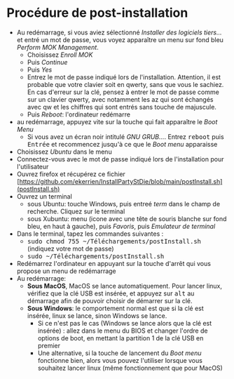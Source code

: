 # Procédure de post-installation

- Au redémarrage, si vous aviez sélectionné *Installer des logiciels tiers...* et entré un mot de passe, vous voyez apparaître un menu sur fond bleu *Perform MOK Management*.
  - Choisissez *Enroll MOK*
  - Puis *Continue*
  - Puis *Yes*
  - Entrez le mot de passe indiqué lors de l'installation. Attention, il est probable que votre clavier soit en qwerty, sans que vous le sachiez. En cas d'erreur sur la clé, pensez à entrer le mot de passe comme sur un clavier qwerty, avec notamment les az qui sont échangés avec qw et les chiffres qui sont entrés sans touche de majuscule.
  - Puis *Reboot*: l'ordinateur redémarre
- au redémarrage, appuyez vite sur la touche qui fait apparaître le *Boot Menu* 
  - Si vous avez un écran noir intitulé *GNU GRUB...*. Entrez <tt>reboot</tt> puis <tt>Entrée</tt> et recommencez jusqu'à ce que le *Boot menu* apparaisse
- Choisissez *Ubuntu* dans le menu
- Connectez-vous avec le mot de passe indiqué lors de l'installation pour l'utilisateur
- Ouvrez firefox et récupérez ce fichier [https://github.com/ekerrien/InstallPartyStDie/blob/main/postInstall.sh](postInstall.sh)
- Ouvrez un terminal
  -  sous Ubuntu: touche Windows, puis entreé *term* dans le champ de recherche. Cliquez sur le terminal
  -  sous Xubuntu: menu (icone avec une tête de souris blanche sur fond bleu, en haut à gauche), puis *Favoris*, puis *Emulateur de terminal*
- Dans le terminal, tapez les commandes suivantes :
  - <tt>sudo chmod 755 ~/Téléchargements/postInstall.sh</tt> (indiquez votre mot de passe)
  - <tt>sudo ~/Téléchargements/postInstall.sh</tt>
- Redémarrez l'ordinateur en appuyant sur la touche d'arrêt qui vous propose un menu de redémarrage
- Au redémarrage:
  - **Sous MacOS**, MacOS se lance automatiquement. Pour lancer linux, vérifiez que la clé USB est insérée, et appuyez sur <tt>alt</tt> au démarrage afin de pouvoir choisir de démarrer sur la clé.
  - **Sous Windows**: le comportement normal est que si la clé est insérée, linux se lance, sinon Windows se lance. 
    - Si ce n'est pas le cas (Windows se lance alors que la clé est insérée) : allez dans le menu du BIOS et changer l'ordre de options de boot, en mettant la partition 1 de la clé USB en premier
    - Une alternative, si la touche de lancement du *Boot menu* fonctionne bien, alors vous pouvez l'utiliser lorsque vous souhaitez lancer linux (même fonctionnement que pour MacOS)
